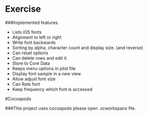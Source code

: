 Exercise
========
###Implemented features:
- Lists iOS fonts
- Alignment to left or right
- Write font backwards
- Sorting by alpha, character count and display size. (and reverse)
- Can reset options
- Can delete rows and edit it.
- Store to Core Data
- Keeps menu options in plist file
- Display font sample in a new view
- Allow adjust font size
- Can Rate font
- Keep frequency which font is accessed

#Cocoapods

###This project uses cocoapods please open .xcworkspace file.


